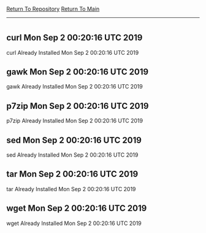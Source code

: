 [Return To Repository](https://github.com/deathbybandaid/piholeparser/)
[Return To Main](https://github.com/deathbybandaid/piholeparser/blob/master/RecentRunLogs/Mainlog.md)
____________________________________
# 
## curl Mon Sep 2 00:20:16 UTC 2019
curl Already Installed Mon Sep 2 00:20:16 UTC 2019
## gawk Mon Sep 2 00:20:16 UTC 2019
gawk Already Installed Mon Sep 2 00:20:16 UTC 2019
## p7zip Mon Sep 2 00:20:16 UTC 2019
p7zip Already Installed Mon Sep 2 00:20:16 UTC 2019
## sed Mon Sep 2 00:20:16 UTC 2019
sed Already Installed Mon Sep 2 00:20:16 UTC 2019
## tar Mon Sep 2 00:20:16 UTC 2019
tar Already Installed Mon Sep 2 00:20:16 UTC 2019
## wget Mon Sep 2 00:20:16 UTC 2019
wget Already Installed Mon Sep 2 00:20:16 UTC 2019
